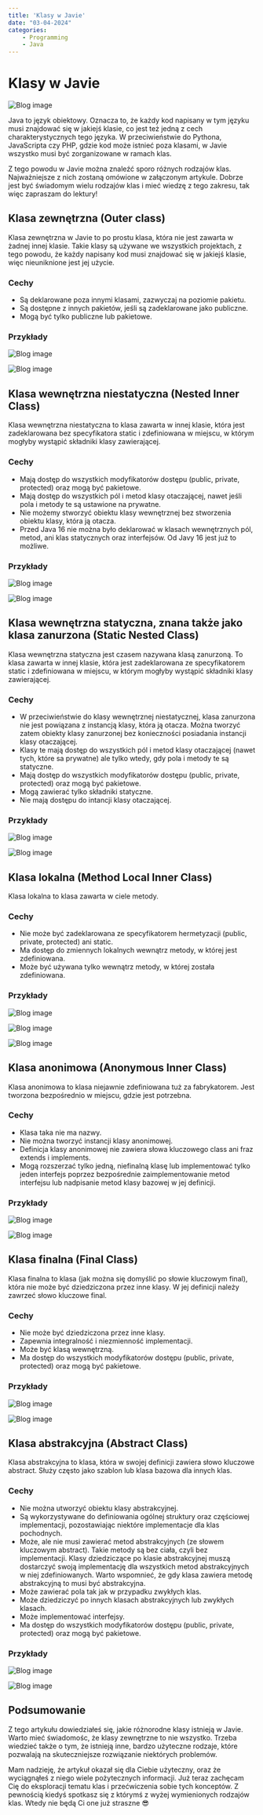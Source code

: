 ```yaml
---
title: 'Klasy w Javie'
date: "03-04-2024"
categories:
    - Programming
    - Java
---
```


# Klasy w Javie

![Blog image](/programming/programming-classes-java.png)

Java to język obiektowy. Oznacza to, że każdy kod napisany w tym języku musi znajdować się w jakiejś klasie, co jest też jedną z cech charakterystycznych tego języka. W przeciwieństwie do Pythona, JavaScripta czy PHP, gdzie kod może istnieć poza klasami, w Javie wszystko musi być zorganizowane w ramach klas.

Z tego powodu w Javie można znaleźć sporo różnych rodzajów klas. Najważniejsze z nich zostaną omówione w załączonym artykule. Dobrze jest być świadomym wielu rodzajów klas i mieć wiedzę z tego zakresu, tak więc zapraszam do lektury!

## Klasa zewnętrzna (Outer class)

Klasa zewnętrzna w Javie to po prostu klasa, która nie jest zawarta w żadnej innej klasie. Takie klasy są używane we wszystkich projektach, z tego powodu, że każdy napisany kod musi znajdować się w jakiejś klasie, więc nieuniknione jest jej użycie.

### Cechy

- Są deklarowane poza innymi klasami, zazwyczaj na poziomie pakietu.
- Są dostępne z innych pakietów, jeśli są zadeklarowane jako publiczne.
- Mogą być tylko publiczne lub pakietowe.

### Przykłady

![Blog image](/programming/utils/classjava-1.png)

![Blog image](/programming/utils/classjava-2.png)

## Klasa wewnętrzna niestatyczna (Nested Inner Class)

Klasa wewnętrzna niestatyczna to klasa zawarta w innej klasie, która jest zadeklarowana bez specyfikatora static i zdefiniowana w miejscu, w którym mogłyby wystąpić składniki klasy zawierającej.

### Cechy

- Mają dostęp do wszystkich modyfikatorów dostępu (public, private, protected) oraz mogą być pakietowe.
- Mają dostęp do wszystkich pól i metod klasy otaczającej, nawet jeśli pola i metody te są ustawione na prywatne. 
- Nie możemy stworzyć obiektu klasy wewnętrznej bez stworzenia obiektu klasy, która ją otacza.
- Przed Java 16 nie można było deklarować w klasach wewnętrznych pól, metod, ani klas statycznych oraz interfejsów. Od Javy 16 jest już to możliwe.

### Przykłady

![Blog image](/programming/utils/classjava-3.png)

![Blog image](/programming/utils/classjava-4.png)

## Klasa wewnętrzna statyczna, znana także jako klasa zanurzona (Static Nested Class)

Klasa wewnętrzna statyczna jest czasem nazywana klasą zanurzoną. To klasa zawarta w innej klasie, która jest zadeklarowana ze specyfikatorem static i zdefiniowana w miejscu, w którym mogłyby wystąpić składniki klasy zawierającej.

### Cechy

- W przeciwieństwie do klasy wewnętrznej niestatycznej, klasa zanurzona nie jest powiązana z instancją klasy, która ją otacza. Można tworzyć zatem obiekty klasy zanurzonej bez konieczności posiadania instancji klasy otaczającej.
- Klasy te mają dostęp do wszystkich pól i metod klasy otaczającej (nawet tych, które sa prywatne) ale tylko wtedy, gdy pola i metody te są statyczne. 
- Mają dostęp do wszystkich modyfikatorów dostępu (public, private, protected) oraz mogą być pakietowe.
- Mogą zawierać tylko składniki statyczne.
- Nie mają dostępu do intancji klasy otaczającej.

### Przykłady

![Blog image](/programming/utils/classjava-5.png)

![Blog image](/programming/utils/classjava-6.png)

## Klasa lokalna (Method Local Inner Class)

Klasa lokalna to klasa zawarta w ciele metody.

### Cechy

- Nie może być zadeklarowana ze specyfikatorem hermetyzacji (public, private, protected) ani static.
- Ma dostęp do zmiennych lokalnych wewnątrz metody, w której jest zdefiniowana.
- Może być używana tylko wewnątrz metody, w której została zdefiniowana.

### Przykłady

![Blog image](/programming/utils/classjava-7.png)

![Blog image](/programming/utils/classjava-8.png)

![Blog image](/programming/utils/classjava-9.png)

## Klasa anonimowa (Anonymous Inner Class)

Klasa anonimowa to klasa niejawnie zdefiniowana tuż za fabrykatorem. Jest tworzona bezpośrednio w miejscu, gdzie jest potrzebna.

### Cechy

- Klasa taka nie ma nazwy.
- Nie można tworzyć instancji klasy anonimowej.
- Definicja klasy anonimowej nie zawiera słowa kluczowego class ani fraz extends i implements.
- Mogą rozszerzać tylko jedną, niefinalną klasę lub implementować tylko jeden interfejs poprzez bezpośrednie zaimplementowanie metod interfejsu lub nadpisanie metod klasy bazowej w jej definicji.

### Przykłady

![Blog image](/programming/utils/classjava-10.png)

![Blog image](/programming/utils/classjava-11.png)

## Klasa finalna (Final Class)

Klasa finalna to klasa (jak można się domyślić po słowie kluczowym final), która nie może być dziedziczona przez inne klasy. W jej definicji należy zawrzeć słowo kluczowe final.

### Cechy

- Nie może być dziedziczona przez inne klasy.
- Zapewnia integralność i niezmienność implementacji.
- Może być klasą wewnętrzną.
- Ma dostęp do wszystkich modyfikatorów dostępu (public, private, protected) oraz mogą być pakietowe.

### Przykłady

![Blog image](/programming/utils/classjava-12.png)

![Blog image](/programming/utils/classjava-13.png)

## Klasa abstrakcyjna (Abstract Class)

Klasa abstrakcyjna to klasa, która w swojej definicji zawiera słowo kluczowe abstract. Służy często jako szablon lub klasa bazowa dla innych klas.

### Cechy

- Nie można utworzyć obiektu klasy abstrakcyjnej.
- Są wykorzystywane do definiowania ogólnej struktury oraz częściowej implementacji, pozostawiając niektóre implementacje dla klas pochodnych.
- Może, ale nie musi zawierać metod abstrakcyjnych (ze słowem kluczowym abstract). Takie metody są bez ciała, czyli bez implementacji. Klasy dziedziczące po klasie abstrakcyjnej muszą dostarczyć swoją implementację dla wszystkich metod abstrakcyjnych w niej zdefiniowanych. Warto wspomnieć, że gdy klasa zawiera metodę abstrakcyjną to musi być abstrakcyjna.
- Może zawierać pola tak jak w przypadku zwykłych klas.
- Może dziedziczyć po innych klasach abstrakcyjnych lub zwykłych klasach.
- Może implementować interfejsy.
- Ma dostęp do wszystkich modyfikatorów dostępu (public, private, protected) oraz mogą być pakietowe.

### Przykłady

![Blog image](/programming/utils/classjava-14.png)

![Blog image](/programming/utils/classjava-15.png)

## Podsumowanie

Z tego artykułu dowiedziałeś się, jakie różnorodne klasy istnieją w Javie. Warto mieć świadomośc, że klasy zewnętrzne to nie wszystko. Trzeba wiedzieć także o tym, że istnieją inne, bardzo użyteczne rodzaje, które pozwalają na skuteczniejsze rozwiązanie niektórych problemów.

Mam nadzieję, że artykuł okazał się dla Ciebie użyteczny, oraz że wyciągnąłeś z niego wiele pożytecznych informacji. Już teraz zachęcam Cię do eksploracji tematu klas i przećwiczenia sobie tych konceptów. Z pewnością kiedyś spotkasz się z którymś z wyżej wymienionych rodzajów klas. Wtedy nie będą Ci one już straszne 😎